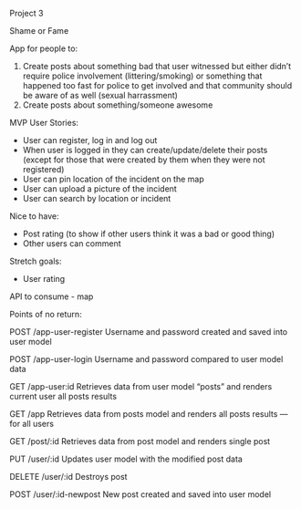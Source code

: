 Project 3

Shame or Fame

App for people to:
1. Create posts about something bad that user witnessed but either didn’t require police involvement (littering/smoking) or something that happened too fast for police to get involved and that community should be aware of as well (sexual harrassment) 
2. Create posts about something/someone awesome

MVP
User Stories:
- User can register, log in and log out
- When user is logged in they can create/update/delete their posts (except for those that were created by them when they were not registered)
- User can pin location of the incident on the map
- User can upload a picture of the incident
- User can search by location or incident


Nice to have:
- Post rating (to show if other users think it was a bad or good thing)
- Other users can comment

Stretch goals:
- User rating


API to consume - map


Points of no return:

POST /app-user-register
Username and password created and saved into user model

POST /app-user-login
Username and password compared to user model data

GET /app-user:id
Retrieves data from user model “posts” and renders current user all posts results 

GET /app
Retrieves data from posts model and renders all posts results  — for all users

GET /post/:id
Retrieves data from post model and renders single post

PUT /user/:id
Updates user model with the modified post data

DELETE /user/:id
Destroys post

POST /user/:id-newpost
New post created and saved into user model
